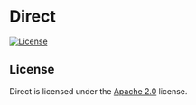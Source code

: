 # Direct

[![License](https://lxgaming.github.io/badges/License-Apache%202.0-blue.svg)](https://www.apache.org/licenses/LICENSE-2.0)

## License
Direct is licensed under the [Apache 2.0](https://www.apache.org/licenses/LICENSE-2.0) license.